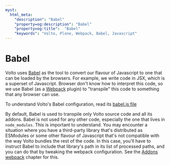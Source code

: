 ```yaml
---
myst:
  html_meta:
    "description": "Babel"
    "property=og:description": "Babel"
    "property=og:title":  "Babel"
    "keywords": "Volto, Plone, Webpack, Babel, Javascript"
---
```


# Babel

Volto uses [Babel](https://babeljs.io/) as the tool to convert our flavour of
Javascript to one that can be loaded by the browsers. For example, we write
code in JSX, which is a superset of Javascript. Browser don't know how to
interpret this code, so we use Babel (as a [Webpack](./webpack) plugin) to
"transpile" this code to something that any browser can use.

To understand Volto's Babel configuration, read its [babel.js file](https://github.com/plone/volto/blob/d7b6db3db239d09ceafee61dacf14fa7acec9b4b/babel.js)

By default, Babel is used to transpile only Volto source code and all its
addons. Babel is not used for any other code, especially the one that lives in
`node_modules`. This is important to understand. You may encounter a situation
where you have a third-party library that's distributed as ESModules or some
other flavour of Javascript that's not compatible with the way Volto bundles
the rest of the code. In this case, you'll have to instruct Babel to include
that library's path in its list of processed paths, and you can do that by
tweaking the webpack configuration. See the [Addons webpack](../addons/webpack)
chapter for this.
